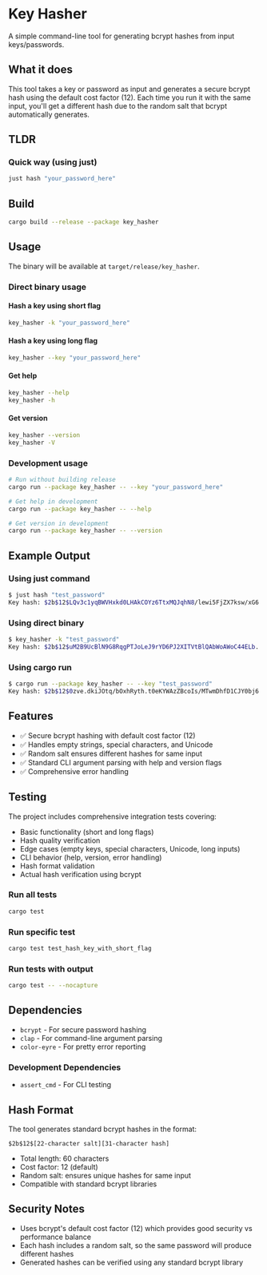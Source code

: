 # Key Hasher

A simple command-line tool for generating bcrypt hashes from input keys/passwords.

## What it does

This tool takes a key or password as input and generates a secure bcrypt hash using the default cost factor (12). Each time you run it with the same input, you'll get a different hash due to the random salt that bcrypt automatically generates.

## TLDR

### Quick way (using just)
```bash
just hash "your_password_here"
```

## Build

```bash
cargo build --release --package key_hasher
```

## Usage

The binary will be available at `target/release/key_hasher`.

### Direct binary usage

#### Hash a key using short flag
```bash
key_hasher -k "your_password_here"
```

#### Hash a key using long flag
```bash
key_hasher --key "your_password_here"
```

#### Get help
```bash
key_hasher --help
key_hasher -h
```

#### Get version
```bash
key_hasher --version
key_hasher -V
```

### Development usage
```bash
# Run without building release
cargo run --package key_hasher -- --key "your_password_here"

# Get help in development
cargo run --package key_hasher -- --help

# Get version in development  
cargo run --package key_hasher -- --version
```

## Example Output

### Using just command
```bash
$ just hash "test_password"
Key hash: $2b$12$LQv3c1yqBWVHxkd0LHAkCOYz6TtxMQJqhN8/lewi5FjZX7ksw/xG6
```

### Using direct binary
```bash
$ key_hasher -k "test_password"
Key hash: $2b$12$uM2B9UcBlN9G8RqgPTJoLeJ9rYD6PJ2XITVtBlQAbWoAWoC44ELb.
```

### Using cargo run
```bash
$ cargo run --package key_hasher -- --key "test_password"
Key hash: $2b$12$0zve.dkiJOtq/bOxhRyth.t0eKYWAzZBcoIs/MTwmDhfD1CJY0bj6
```

## Features

- ✅ Secure bcrypt hashing with default cost factor (12)
- ✅ Handles empty strings, special characters, and Unicode
- ✅ Random salt ensures different hashes for same input
- ✅ Standard CLI argument parsing with help and version flags
- ✅ Comprehensive error handling

## Testing

The project includes comprehensive integration tests covering:

- Basic functionality (short and long flags)
- Hash quality verification
- Edge cases (empty keys, special characters, Unicode, long inputs)
- CLI behavior (help, version, error handling)
- Hash format validation
- Actual hash verification using bcrypt

### Run all tests
```bash
cargo test
```

### Run specific test
```bash
cargo test test_hash_key_with_short_flag
```

### Run tests with output
```bash
cargo test -- --nocapture
```

## Dependencies

- `bcrypt` - For secure password hashing
- `clap` - For command-line argument parsing
- `color-eyre` - For pretty error reporting

### Development Dependencies

- `assert_cmd` - For CLI testing

## Hash Format

The tool generates standard bcrypt hashes in the format:
```
$2b$12$[22-character salt][31-character hash]
```

- Total length: 60 characters
- Cost factor: 12 (default)
- Random salt: ensures unique hashes for same input
- Compatible with standard bcrypt libraries

## Security Notes

- Uses bcrypt's default cost factor (12) which provides good security vs performance balance
- Each hash includes a random salt, so the same password will produce different hashes
- Generated hashes can be verified using any standard bcrypt library 